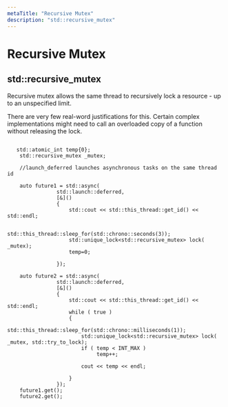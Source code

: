 ```yaml
---
metaTitle: "Recursive Mutex"
description: "std::recursive_mutex"
---
```


# Recursive Mutex




## std::recursive_mutex


Recursive mutex allows the same thread to recursively lock a resource - up to an unspecified limit.

There are very few real-word justifications for this. Certain complex implementations might need to call an overloaded copy of a function without releasing the lock.

```

   std::atomic_int temp{0};
    std::recursive_mutex _mutex;
    
    //launch_deferred launches asynchronous tasks on the same thread id

    auto future1 = std::async(
                std::launch::deferred,
                [&]()
                {
                    std::cout << std::this_thread::get_id() << std::endl;

                    std::this_thread::sleep_for(std::chrono::seconds(3));
                    std::unique_lock<std::recursive_mutex> lock( _mutex);
                    temp=0;
                    
                });

    auto future2 = std::async(
                std::launch::deferred,
                [&]()
                {
                    std::cout << std::this_thread::get_id() << std::endl;
                    while ( true )
                    {
                        std::this_thread::sleep_for(std::chrono::milliseconds(1));
                        std::unique_lock<std::recursive_mutex> lock( _mutex, std::try_to_lock);
                        if ( temp < INT_MAX )
                             temp++;

                        cout << temp << endl;
                        
                    }
                });
    future1.get();
    future2.get();

```

